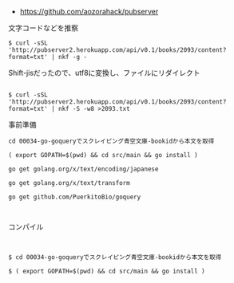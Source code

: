 
- https://github.com/aozorahack/pubserver

文字コードなどを推察

```
$ curl -sSL 'http://pubserver2.herokuapp.com/api/v0.1/books/2093/content?format=txt' | nkf -g -
```

Shift-jisだったので、utf8に変換し、ファイルにリダイレクト

```

$ curl -sSL 'http://pubserver2.herokuapp.com/api/v0.1/books/2093/content?format=txt' | nkf -S -w8 >2093.txt

```

事前準備

```
cd 00034-go-goqueryでスクレイピング青空文庫-bookidから本文を取得

( export GOPATH=$(pwd) && cd src/main && go install )

go get golang.org/x/text/encoding/japanese

go get golang.org/x/text/transform

go get github.com/PuerkitoBio/goquery



```


コンパイル

```


$ cd 00034-go-goqueryでスクレイピング青空文庫-bookidから本文を取得

$ ( export GOPATH=$(pwd) && cd src/main && go install )

```
